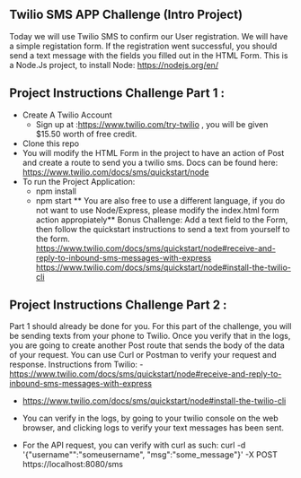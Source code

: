## Twilio SMS APP Challenge (Intro Project)

Today we will use Twilio SMS to confirm our User registration.
We will have a simple registation form. If the registration went 
successful, you should send a text message with the fields you filled
out in the HTML Form. This is a Node.Js project, to install Node: https://nodejs.org/en/

## Project Instructions Challenge Part 1 :
- Create A Twilio Account
    -  Sign up at :https://www.twilio.com/try-twilio , 
       you will be given $15.50 worth of free credit. 
- Clone this repo
- You will modify the HTML Form in the project to have an action of Post and create a route to
send you a twilio sms. Docs can be found here: https://www.twilio.com/docs/sms/quickstart/node
- To run the Project Application:
    - npm install
    - npm start
** You are also free to use a different language, if you do not want to use Node/Express, please modify the index.html form action appropiately**
Bonus Challenge:
Add a text field to the Form, then follow the quickstart instructions to send a text from yourself to the form. 
https://www.twilio.com/docs/sms/quickstart/node#receive-and-reply-to-inbound-sms-messages-with-express
https://www.twilio.com/docs/sms/quickstart/node#install-the-twilio-cli

## Project Instructions Challenge Part 2 :
Part 1 should already be done for you. 
For this part of the challenge, you will be sending texts from your phone to Twilio. Once you verify that in the logs,  you are going to create another Post route that sends the body
of the data of your request. You can use Curl or Postman to verify your request and response. 
Instructions from Twilio:
-https://www.twilio.com/docs/sms/quickstart/node#receive-and-reply-to-inbound-sms-messages-with-express
- https://www.twilio.com/docs/sms/quickstart/node#install-the-twilio-cli
- You can verify in the logs, by going to your twilio console on the web browser, and clicking logs 
to verify your text messages has been sent. 

- For the API request, you can verify with curl as such:
curl -d '{"username"":"someusername", "msg":"some_message"}' -X POST https://localhost:8080/sms


